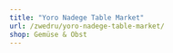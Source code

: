 ```yaml
---
title: "Yoro Nadege Table Market"
url: /zwedru/yoro-nadege-table-market/
shop: Gemüse & Obst
---
```

